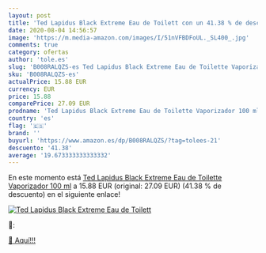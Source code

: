 ```yaml
---
layout: post
title: 'Ted Lapidus Black Extreme Eau de Toilett con un 41.38 % de descuento'
date: 2020-08-04 14:56:57
image: 'https://m.media-amazon.com/images/I/51nVFBDFoUL._SL400_.jpg'
comments: true
category: ofertas
author: 'tole.es'
slug: 'B008RALQZS-es Ted Lapidus Black Extreme Eau de Toilette Vaporizador 100 ml'
sku: 'B008RALQZS-es'
actualPrice: 15.88 EUR
currency: EUR
price: 15.88
comparePrice: 27.09 EUR
prodname: 'Ted Lapidus Black Extreme Eau de Toilette Vaporizador 100 ml'
country: 'es'
flag: '🇪🇸'
brand: ''
buyurl: 'https://www.amazon.es/dp/B008RALQZS/?tag=tolees-21'
descuento: '41.38'
average: '19.673333333333332'
---
```


En este momento está [Ted Lapidus Black Extreme Eau de Toilette Vaporizador 100 ml](https://www.amazon.es/dp/B008RALQZS/?tag=tolees-21) a 15.88 EUR (original: 27.09 EUR) (41.38 %  de descuento) en el siguiente enlace!

[![Ted Lapidus Black Extreme Eau de Toilett](https://m.media-amazon.com/images/I/51nVFBDFoUL._SL400_.jpg)](https://www.amazon.es/dp/B008RALQZS/?tag=tolees-21)

🔎:


[🛒 Aquí!!!](https://www.amazon.es/dp/B008RALQZS/?tag=tolees-21)
